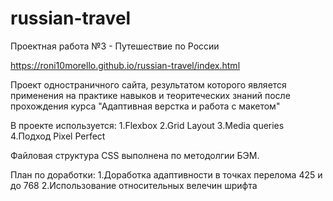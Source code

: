 # russian-travel

Проектная работа №3 - Путешествие по России

https://roni10morello.github.io/russian-travel/index.html

Проект одностраничного сайта, результатом которого является применения на практике навыков и теоритеческих знаний после прохождения курса "Адаптивная верстка и работа с макетом"

В проекте используется: 1.Flexbox 2.Grid Layout 3.Media queries 4.Подход Pixel Perfect

Файловая структура CSS выполнена по методолгии БЭМ.

План по доработки: 1.Доработка адаптивности в точках перелома 425 и до 768 2.Использование относительных велечин шрифта
